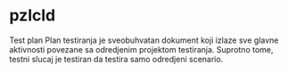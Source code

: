 # pzlcld

Test plan 
Plan testiranja je sveobuhvatan dokument koji izlaze sve glavne aktivnosti povezane sa odredjenim projektom testiranja. Suprotno tome, testni slucaj je testiran da testira samo odredjeni scenario.

